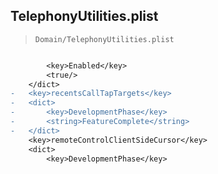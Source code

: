 ## TelephonyUtilities.plist

> `Domain/TelephonyUtilities.plist`

```diff

 		<key>Enabled</key>
 		<true/>
 	</dict>
-	<key>recentsCallTapTargets</key>
-	<dict>
-		<key>DevelopmentPhase</key>
-		<string>FeatureComplete</string>
-	</dict>
 	<key>remoteControlClientSideCursor</key>
 	<dict>
 		<key>DevelopmentPhase</key>

```
